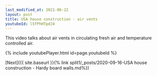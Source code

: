 ```yaml
---
last_modified_at: 2021-06-22
layout: post
title: USA house construction - air vents
youtubeId: l5fPhHTpdJ4
---
```


This video talks about air vents in circulating fresh air and temperature controlled air.

{% include youtubePlayer.html id=page.youtubeId %}

[Next]({{ site.baseurl }}{% link split1/_posts/2020-09-16-USA house construction - Hardy board walls.md%})
